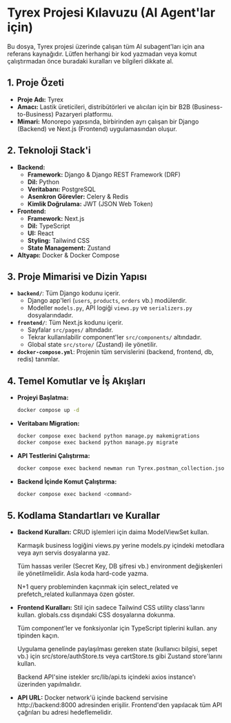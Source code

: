 # Tyrex Projesi Kılavuzu (AI Agent'lar için)

Bu dosya, Tyrex projesi üzerinde çalışan tüm AI subagent'ları için ana referans kaynağıdır. Lütfen herhangi bir kod yazmadan veya komut çalıştırmadan önce buradaki kuralları ve bilgileri dikkate al.

## 1. Proje Özeti

- **Proje Adı:** Tyrex
- **Amacı:** Lastik üreticileri, distribütörleri ve alıcıları için bir B2B (Business-to-Business) Pazaryeri platformu.
- **Mimari:** Monorepo yapısında, birbirinden ayrı çalışan bir Django (Backend) ve Next.js (Frontend) uygulamasından oluşur.

## 2. Teknoloji Stack'i

- **Backend:**
  - **Framework:** Django & Django REST Framework (DRF)
  - **Dil:** Python
  - **Veritabanı:** PostgreSQL
  - **Asenkron Görevler:** Celery & Redis
  - **Kimlik Doğrulama:** JWT (JSON Web Token)
- **Frontend:**
  - **Framework:** Next.js
  - **Dil:** TypeScript
  - **UI:** React
  - **Styling:** Tailwind CSS
  - **State Management:** Zustand
- **Altyapı:** Docker & Docker Compose

## 3. Proje Mimarisi ve Dizin Yapısı

- **`backend/`**: Tüm Django kodunu içerir.
  - Django app'leri (`users`, `products`, `orders` vb.) modülerdir.
  - Modeller `models.py`, API logiği `views.py` ve `serializers.py` dosyalarındadır.
- **`frontend/`**: Tüm Next.js kodunu içerir.
  - Sayfalar `src/pages/` altındadır.
  - Tekrar kullanılabilir component'ler `src/components/` altındadır.
  - Global state `src/store/` (Zustand) ile yönetilir.
- **`docker-compose.yml`**: Projenin tüm servislerini (backend, frontend, db, redis) tanımlar.

## 4. Temel Komutlar ve İş Akışları

- **Projeyi Başlatma:**
  ```bash
  docker compose up -d

- **Veritabanı Migration:**
  ```bash
  docker compose exec backend python manage.py makemigrations
  docker compose exec backend python manage.py migrate

- **API Testlerini Çalıştırma:**
  ```bash
  docker compose exec backend newman run Tyrex.postman_collection.json

- **Backend İçinde Komut Çalıştırma:**
  ```bash
  docker compose exec backend <command>

## 5. Kodlama Standartları ve Kurallar

- **Backend Kuralları:**
  CRUD işlemleri için daima ModelViewSet kullan.
  
  Karmaşık business logiğini views.py yerine models.py içindeki metodlara veya ayrı servis dosyalarına yaz.

  Tüm hassas veriler (Secret Key, DB şifresi vb.) environment değişkenleri ile yönetilmelidir. Asla koda hard-code yazma.

  N+1 query probleminden kaçınmak için select_related ve prefetch_related kullanmaya özen göster.

- **Frontend Kuralları:**
  Stil için sadece Tailwind CSS utility class'larını kullan. globals.css dışındaki CSS dosyalarına dokunma.

  Tüm component'ler ve fonksiyonlar için TypeScript tiplerini kullan. any tipinden kaçın.

  Uygulama genelinde paylaşılması gereken state (kullanıcı bilgisi, sepet vb.) için src/store/authStore.ts veya cartStore.ts gibi Zustand store'larını kullan.

  Backend API'sine istekler src/lib/api.ts içindeki axios instance'ı üzerinden yapılmalıdır.

- **API URL:**
  Docker network'ü içinde backend servisine http://backend:8000 adresinden erişilir. Frontend'den yapılacak tüm API çağrıları bu adresi hedeflemelidir.